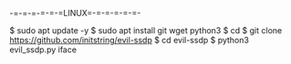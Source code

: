-=-=-=-=-=-=LINUX=-=-=-=-=-=-

$ sudo apt update -y
$ sudo apt install git wget python3
$ cd
$ git clone https://github.com/initstring/evil-ssdp
$ cd evil-ssdp
$ python3 evil_ssdp.py iface

